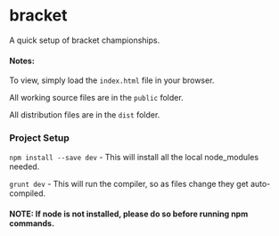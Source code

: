 # bracket
A quick setup of bracket championships.

#### Notes:

To view, simply load the `index.html` file in your browser.

All working source files are in the `public` folder.

All distribution files are in the `dist` folder.

### Project Setup

`npm install --save dev` - This will install all the local node_modules needed.

`grunt dev` - This will run the compiler, so as files change they get auto-compiled.

#### NOTE: If node is not installed, please do so before running npm commands.
